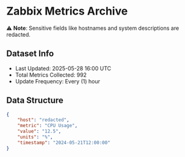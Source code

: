 # Zabbix Metrics Archive

⚠️ **Note**: Sensitive fields like hostnames and system descriptions are redacted.

## Dataset Info
- Last Updated: 2025-05-28 16:00 UTC
- Total Metrics Collected: 992
- Update Frequency: Every (1) hour

## Data Structure
```json
{
    "host": "redacted",
    "metric": "CPU Usage",
    "value": "12.5",
    "units": "%",
    "timestamp": "2024-05-21T12:00:00"
}
```
